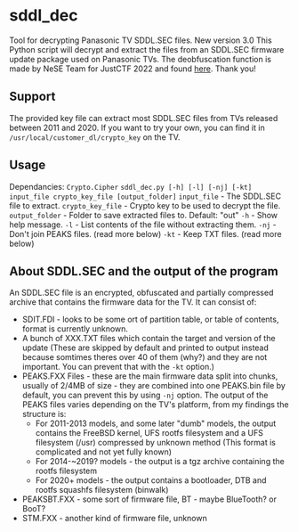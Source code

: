 # sddl_dec
Tool for decrypting Panasonic TV SDDL.SEC files. New version 3.0
This Python script will decrypt and extract the files from an SDDL.SEC firmware update package used on Panasonic TVs.
The deobfuscation function is made by NeSE Team for JustCTF 2022 and found [here](https://nese.team/posts/justctf). Thank you!
## Support
The provided key file can extract most SDDL.SEC files from TVs released between 2011 and 2020. If you want to try your own, you can find it in `/usr/local/customer_dl/crypto_key` on the TV.
## Usage
Dependancies: `Crypto.Cipher`
`sddl_dec.py [-h] [-l] [-nj] [-kt] input_file crypto_key_file [output_folder]`
`input_file` - The SDDL.SEC file to extract.
`crypto_key_file` - Crypto key to be used to decrypt the file.
`output_folder` - Folder to save extracted files to. Default: "out"
`-h` - Show help message.
`-l` - List contents of the file without extracting them.
`-nj` - Don't join PEAKS files. (read more below)
`-kt` - Keep TXT files. (read more below)
## About SDDL.SEC and the output of the program
An SDDL.SEC file is an encrypted, obfuscated and partially compressed archive that contains the firmware data for the TV.
It can consist of:
- SDIT.FDI - looks to be some ort of partition table, or table of contents, format is currently unknown.
- A bunch of XXX.TXT files which contain the target and version of the update (These are skipped by default and printed to output instead because somtimes theres over 40 of them (why?) and they are not important. You can prevent that with the `-kt` option.)
- PEAKS.FXX Files - these are the main firmware data split into chunks, usually of 2/4MB of size - they are combined into one PEAKS.bin file by default, you can prevent this by using `-nj` option.
The output of the PEAKS files varies depending on the TV's platform, from my findings the structure is:
    - For 2011-2013 models, and some later "dumb" models, the output contains the FreeBSD kernel, UFS rootfs filesystem and a UFS filesystem (/usr) compressed by unknown method (This format is complicated and not yet fully known)
    - For 2014-~2019? models - the output is a tgz archive containing the rootfs filesystem
    - For 2020+ models - the output contains a bootloader, DTB and rootfs squashfs filesystem (binwalk)
- PEAKSBT.FXX - some sort of firmware file, BT - maybe BlueTooth? or BooT?
- STM.FXX - another kind of firmware file, unknown